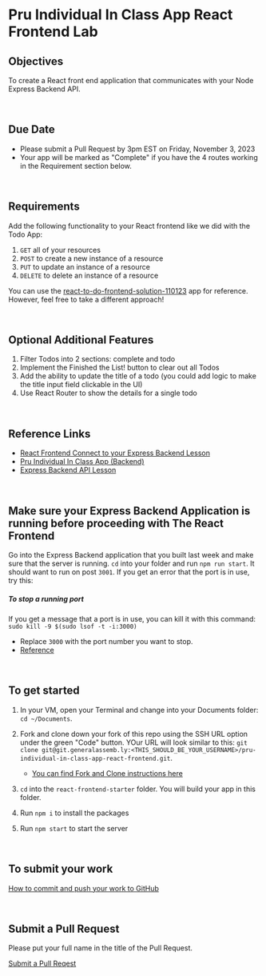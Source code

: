 # Pru Individual In Class App React Frontend Lab

## Objectives

To create a React front end application that communicates with your Node Express Backend API.

<br>

## Due Date

- Please submit a Pull Request by 3pm EST on Friday, November 3, 2023
- Your app will be marked as "Complete" if you have the 4 routes working in the Requirement section below.

<br>

## Requirements

Add the following functionality to your React frontend like we did with the Todo App:

1. `GET` all of your resources
2. `POST` to create a new instance of a resource
3. `PUT` to update an instance of a resource
4. `DELETE` to delete an instance of a resource

You can use the [react-to-do-frontend-solution-110123](https://git.generalassemb.ly/ModernEngineering/react-todo-app-api-lesson) app for reference. However, feel free to take a different approach!

<br>

## Optional Additional Features

1. Filter Todos into 2 sections: complete and todo
1. Implement the Finished the List! button to clear out all Todos
1. Add the ability to update the title of a todo (you could add logic to make the title input field clickable in the UI)
1. Use React Router to show the details for a single todo

<br>

## Reference Links

- [React Frontend Connect to your Express Backend Lesson](https://git.generalassemb.ly/ModernEngineering/react-todo-app-api-lesson)
- [Pru Individual In Class App (Backend)](https://git.generalassemb.ly/ModernEngineering/pru-individual-in-class-app)
- [Express Backend API Lesson](https://git.generalassemb.ly/ModernEngineering/express-to-do-api)

<br>

## Make sure your Express Backend Application is running before proceeding with The React Frontend

Go into the Express Backend application that you built last week and make sure that the server is running. `cd` into your folder and run `npm run start`. It should want to run on post `3001`. If you get an error that the port is in use, try this:

##### To stop a running port

If you get a message that a port is in use, you can kill it with this command: `sudo kill -9 $(sudo lsof -t -i:3000)`

- Replace `3000` with the port number you want to stop.
- [Reference](https://tecadmin.net/kill-process-on-specific-port/)

<br>

## To get started

1. In your VM, open your Terminal and change into your Documents folder: `cd ~/Documents`.

1. Fork and clone down your fork of this repo using the SSH URL option under the green "Code" button. YOur URL will look similar to this: `git clone git@git.generalassemb.ly:<THIS_SHOULD_BE_YOUR_USERNAME>/pru-individual-in-class-app-react-frontend.git`.

   - [You can find Fork and Clone instructions here](https://git.generalassemb.ly/ModernEngineering/getting-started-cohort-4-october-2023#fork-and-clone-lessonslabs)

1. `cd` into the `react-frontend-starter` folder. You will build your app in this folder.
1. Run `npm i` to install the packages
1. Run `npm start` to start the server

<br>

## To submit your work

[How to commit and push your work to GitHub](https://git.generalassemb.ly/ModernEngineering/getting-started-cohort-4-october-2023#to-commit-and-push-your-work-to-github)

<br>

## Submit a Pull Request

Please put your full name in the title of the Pull Request.

[Submit a Pull Reqest](https://git.generalassemb.ly/ModernEngineering/getting-started-cohort-4-october-2023#submitting-your-work-via-pull-request)
